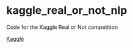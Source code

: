 # kaggle_real_or_not_nlp
Code for the Kaggle Real or Not competition

[Kaggle](https://www.kaggle.com/c/nlp-getting-started/overview)
